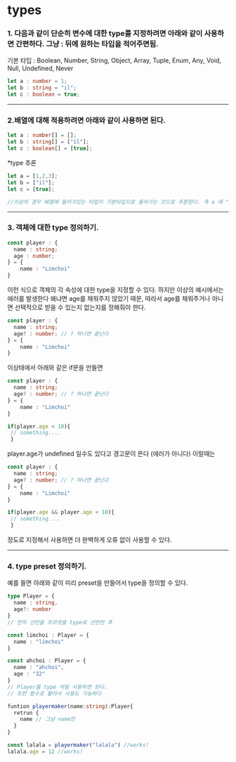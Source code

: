 # types

### 1. 다음과 같이 단순히 변수에 대한 type를 지정하려면 아래와 같이 사용하면 간편하다. 그냥 : 뒤에 원하는 타입을 적어주면됨.
기본 타입 : Boolean, Number, String, Object, Array, Tuple, Enum, Any, Void, Null, Undefined, Never


```typescript
let a : number = 1;
let b : string = "il";
let c : boolean = true;
```
---
### 2.배열에 대해 적용하려면 아래와 같이 사용하면 된다.

```typescript
let a : number[] = [];
let b : string[] = ["il"];
let c : boolean[] = [true];
```

*type 추론

```typescript
let a = [1,2,3];
let b = ["il"];
let c = [true];

//이상의 경우 배열에 들어가있는 타입이 기본타입으로 들어가는 것으로 추론한다. 즉 a 에 "foo"를 푸쉬하면 오류를 발생한다.
```
---
### 3. 객체에 대한 type 정의하기.

```typescript
const player : {
  name : string;
  age : number;
} = {
    name : "Limchoi"
}
```
이런 식으로 객체의 각 속성에 대한 type을 지정할 수 있다. 
하지만 이상의 예시에서는 에러를 발생한다 왜냐면 age를 채워주지 않았기 때문, 따라서 age를 채워주거나 아니면 선택적으로 받을 수 있는지 없는지를 정해줘야 한다.

```typescript
const player : {
  name : string;
  age? : number; // ? 하나면 끝난다
} = {
    name : "Limchoi"
}
```

이상태에서 아래와 같은 if문을 만들면

```typescript
const player : {
  name : string;
  age? : number; // ? 하나면 끝난다
} = {
    name : "Limchoi"
}

if(player.age < 10){
 // something....
 }
```
player.age가 undefined 일수도 있다고 경고문이 뜬다 (에러가 아니다) 이럴때는

```typescript
const player : {
  name : string;
  age? : number; // ? 하나면 끝난다
} = {
    name : "Limchoi"
}

if(player.age && player.age < 10){
 // something....
 }
```

정도로 지정해서 사용하면 더 완벽하게 오류 없이 사용할 수 있다.

---
### 4. type preset 정의하기.
예를 들면 아래와 같이 미리 preset을 만들어서 type을 정의할 수 있다.

```typescript
type Player = {
  name : string,
  age?: number
}
// 먼저 선언을 프리셋을 type로 선언한 후

const limchoi : Player = {
  name : "limchoi"
}

const ahchoi : Player = {
  name : "ahchoi",
  age : "32"
}
// Player를 type 처럼 사용하면 된다.
// 또한 함수로 불러서 사용도 가능하다

funtion playermaker(name:string):Player{
  retrun {
    name // 그냥 name만 
  }
}

const lalala = playermaker("lalala") //works!
lalala.age = 12 //works!
```
